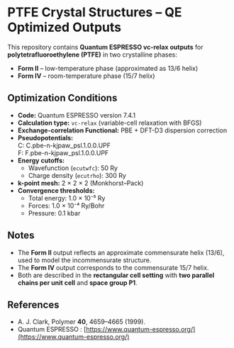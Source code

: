 # PTFE Crystal Structures – QE Optimized Outputs

This repository contains **Quantum ESPRESSO vc-relax outputs** for **polytetrafluoroethylene (PTFE)** in two crystalline phases:

- **Form II** – low-temperature phase (approximated as 13/6 helix)  
- **Form IV** – room-temperature phase (15/7 helix)

## Optimization Conditions

- **Code:** Quantum ESPRESSO version 7.4.1
- **Calculation type:** `vc-relax` (variable-cell relaxation with BFGS)  
- **Exchange-correlation Functional:** PBE + DFT-D3 dispersion correction  
- **Pseudopotentials:**  
C: C.pbe-n-kjpaw_psl.1.0.0.UPF  
F: F.pbe-n-kjpaw_psl.1.0.0.UPF  
- **Energy cutoffs:**  
  - Wavefunction (`ecutwfc`): 50 Ry  
  - Charge density (`ecutrho`): 300 Ry  
- **k-point mesh:** 2 × 2 × 2 (Monkhorst–Pack)  
- **Convergence thresholds:**  
  - Total energy: 1.0 × 10⁻⁵ Ry  
  - Forces: 1.0 × 10⁻⁴ Ry/Bohr  
  - Pressure: 0.1 kbar  

## Notes

- The **Form II** output reflects an approximate commensurate helix (13/6), used to model the incommensurate structure.  
- The **Form IV** output corresponds to the commensurate 15/7 helix.  
- Both are described in the **rectangular cell setting** with **two parallel chains per unit cell** and **space group P1**.

## References

- A. J. Clark, Polymer **40**, 4659–4665 (1999).  
- Quantum ESPRESSO : [https://www.quantum-espresso.org/](https://www.quantum-espresso.org/)

